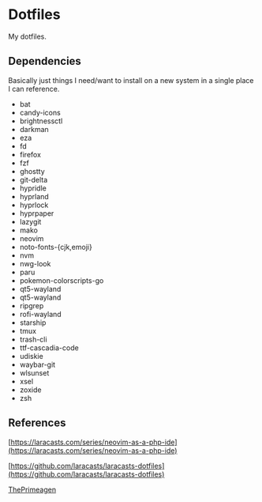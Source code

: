 # Dotfiles

My dotfiles.

## Dependencies

Basically just things I need/want to install on a new system in a single place I can reference.

- bat
- candy-icons
- brightnessctl
- darkman
- eza
- fd
- firefox
- fzf
- ghostty
- git-delta
- hypridle
- hyprland
- hyprlock
- hyprpaper
- lazygit
- mako
- neovim
- noto-fonts-{cjk,emoji}
- nvm
- nwg-look
- paru
- pokemon-colorscripts-go
- qt5-wayland
- qt5-wayland
- ripgrep
- rofi-wayland
- starship
- tmux
- trash-cli
- ttf-cascadia-code
- udiskie
- waybar-git
- wlsunset
- xsel
- zoxide
- zsh

## References

[https://laracasts.com/series/neovim-as-a-php-ide](https://laracasts.com/series/neovim-as-a-php-ide)

[https://github.com/laracasts/laracasts-dotfiles](https://github.com/laracasts/laracasts-dotfiles)

[ThePrimeagen](https://www.youtube.com/playlist?list=PLm323Lc7iSW_wuxqmKx_xxNtJC_hJbQ7R)
